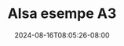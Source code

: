 --- 
title: "Alsa esempe A3"
description: "nonton bokep Alsa esempe A3 telegram   new"
date: 2024-08-16T08:05:26-08:00
file_code: "qcjdgwuku2ev"
draft: false
cover: "p38w6agsm7hlku87.jpg"
tags: ["Alsa", "esempe", "bokep-indo", "bokep-viral", "bokep-ig"]
length: 484
fld_id: "1483126"
foldername: "Alsa esempe"
categories: ["Alsa esempe"]
views: 1
---